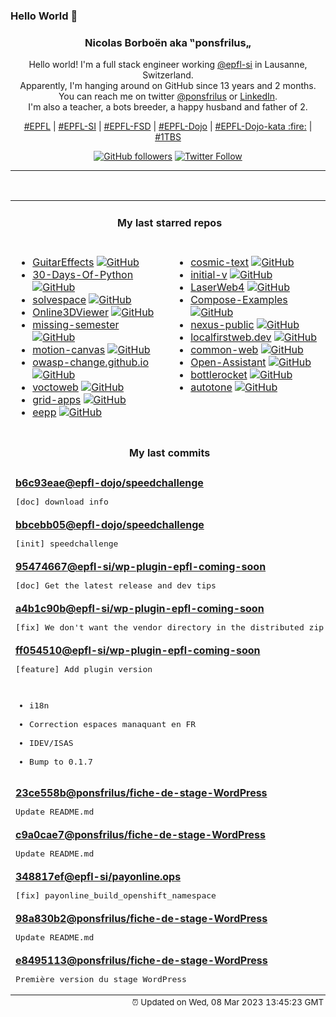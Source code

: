 ### Hello World 👋

<p align="center">
  <!-- use https://avatars.githubusercontent.com/u/176002?v=4 for your default github picture 
  <img src="https://raw.githubusercontent.com/ponsfrilus/ponsfrilus/master/img/ponsfrilus.png" title="Nicolas Borboën aka ‟ponsfrilus„" alt="Nicolas Borboën aka ‟ponsfrilus„" /> -->
  <h3 align="center">
    Nicolas Borboën aka ‟ponsfrilus„
  </h3>
  <p align="center">
    Hello world! I'm a full stack engineer working <a href="https://github.com/epfl-si">@epfl-si</a> in Lausanne, Switzerland.
    <br />Apparently, I'm hanging around on GitHub since 13 years and 2 months.
    <br />You can reach me on twitter <a href="https://twitter.com/ponsfrilus">@ponsfrilus</a> or <a href="http://linkedin.com/in/nicolasborboen">LinkedIn</a>.
    <br />I'm also a teacher, a bots breeder, a happy husband and father of 2.
  </p>
  <p align="center">
    <a href="https://www.epfl.ch">#EPFL</a> | 
    <a href="https://github.com/epfl-si/">#EPFL-SI</a> | 
    <a href="https://github.com/epfl-fsd">#EPFL-FSD</a> | 
    <a href="https://github.com/topics/epfl-dojo">#EPFL-Dojo</a> | 
    <a href="https://github.com/topics/epfl-dojo-kata">#EPFL-Dojo-kata :fire:</a> | 
    <a href="https://en.wikipedia.org/wiki/Indentation_style#Variant:_1TBS_(OTBS)">#1TBS</a>
  </p>
  <p align="center">
    <a href="https://github.com/ponsfrilus"><img alt="GitHub followers" src="https://img.shields.io/github/followers/ponsfrilus?label=Follow%20me%20on%20github&style=social"></a>
    <a href="https://twitter.com/ponsfrilus"><img alt="Twitter Follow" src="https://img.shields.io/twitter/follow/ponsfrilus?label=follow%20me%20on%20twitter&style=social"></a>
  </p>
  </p><hr><table align="center">
<tr>
<td colspan="2" align="center"><h4>My last starred repos</h4></td>
</tr>
<tr>
<td valign="top">
<ul>
<li>
<a href="https://github.com/Quinny/GuitarEffects" title="A low latency guitar effects processor suitable for running on a raspberry pi" target="_blank">GuitarEffects</a>&nbsp;<a href="https://github.com/Quinny/GuitarEffects" title="A low latency guitar effects processor suitable for running on a raspberry pi" target="_blank"><img src="https://img.shields.io/github/stars/Quinny/GuitarEffects?style=social" alt="GitHub"></a>
</li>
<li>
<a href="https://github.com/Asabeneh/30-Days-Of-Python" title="30 days of Python programming challenge is a step-by-step guide to learn the Python programming language in 30 days. This challenge may take more than100 days, follow your own pace. " target="_blank">30-Days-Of-Python</a>&nbsp;<a href="https://github.com/Asabeneh/30-Days-Of-Python" title="30 days of Python programming challenge is a step-by-step guide to learn the Python programming language in 30 days. This challenge may take more than100 days, follow your own pace. " target="_blank"><img src="https://img.shields.io/github/stars/Asabeneh/30-Days-Of-Python?style=social" alt="GitHub"></a>
</li>
<li>
<a href="https://github.com/solvespace/solvespace" title="Parametric 2d/3d CAD" target="_blank">solvespace</a>&nbsp;<a href="https://github.com/solvespace/solvespace" title="Parametric 2d/3d CAD" target="_blank"><img src="https://img.shields.io/github/stars/solvespace/solvespace?style=social" alt="GitHub"></a>
</li>
<li>
<a href="https://github.com/kovacsv/Online3DViewer" title="A solution to visualize and explore 3D models in your browser." target="_blank">Online3DViewer</a>&nbsp;<a href="https://github.com/kovacsv/Online3DViewer" title="A solution to visualize and explore 3D models in your browser." target="_blank"><img src="https://img.shields.io/github/stars/kovacsv/Online3DViewer?style=social" alt="GitHub"></a>
</li>
<li>
<a href="https://github.com/missing-semester/missing-semester" title="The Missing Semester of Your CS Education 📚" target="_blank">missing-semester</a>&nbsp;<a href="https://github.com/missing-semester/missing-semester" title="The Missing Semester of Your CS Education 📚" target="_blank"><img src="https://img.shields.io/github/stars/missing-semester/missing-semester?style=social" alt="GitHub"></a>
</li>
<li>
<a href="https://github.com/motion-canvas/motion-canvas" title="Visualize Complex Ideas Programmatically" target="_blank">motion-canvas</a>&nbsp;<a href="https://github.com/motion-canvas/motion-canvas" title="Visualize Complex Ideas Programmatically" target="_blank"><img src="https://img.shields.io/github/stars/motion-canvas/motion-canvas?style=social" alt="GitHub"></a>
</li>
<li>
<a href="https://github.com/owasp-change/owasp-change.github.io" title="An Open Letter to the OWASP Board" target="_blank">owasp-change.github.io</a>&nbsp;<a href="https://github.com/owasp-change/owasp-change.github.io" title="An Open Letter to the OWASP Board" target="_blank"><img src="https://img.shields.io/github/stars/owasp-change/owasp-change.github.io?style=social" alt="GitHub"></a>
</li>
<li>
<a href="https://github.com/voc/voctoweb" title="voctoweb – the frontend and backend software behind media.ccc.de" target="_blank">voctoweb</a>&nbsp;<a href="https://github.com/voc/voctoweb" title="voctoweb – the frontend and backend software behind media.ccc.de" target="_blank"><img src="https://img.shields.io/github/stars/voc/voctoweb?style=social" alt="GitHub"></a>
</li>
<li>
<a href="https://github.com/GridSpace/grid-apps" title="Browser-based Slicer for 3D Printing, CAM, Laser (Kiri:Moto) and mesh editor (Mesh:Tool)" target="_blank">grid-apps</a>&nbsp;<a href="https://github.com/GridSpace/grid-apps" title="Browser-based Slicer for 3D Printing, CAM, Laser (Kiri:Moto) and mesh editor (Mesh:Tool)" target="_blank"><img src="https://img.shields.io/github/stars/GridSpace/grid-apps?style=social" alt="GitHub"></a>
</li>
<li>
<a href="https://github.com/SpartanJ/eepp" title="eepp is an open source cross-platform game and application development framework heavily focused on the development of rich graphical user interfaces." target="_blank">eepp</a>&nbsp;<a href="https://github.com/SpartanJ/eepp" title="eepp is an open source cross-platform game and application development framework heavily focused on the development of rich graphical user interfaces." target="_blank"><img src="https://img.shields.io/github/stars/SpartanJ/eepp?style=social" alt="GitHub"></a>
</li>
</ul>
<img width="450" height="1" /></td>
<td valign="top">
<ul>
<li>
<a href="https://github.com/pop-os/cosmic-text" title="Pure Rust multi-line text handling" target="_blank">cosmic-text</a>&nbsp;<a href="https://github.com/pop-os/cosmic-text" title="Pure Rust multi-line text handling" target="_blank"><img src="https://img.shields.io/github/stars/pop-os/cosmic-text?style=social" alt="GitHub"></a>
</li>
<li>
<a href="https://github.com/tenderlove/initial-v" title="It's a BMW shifter converted to a Bluetooth Keyboard that you use with Vim" target="_blank">initial-v</a>&nbsp;<a href="https://github.com/tenderlove/initial-v" title="It's a BMW shifter converted to a Bluetooth Keyboard that you use with Vim" target="_blank"><img src="https://img.shields.io/github/stars/tenderlove/initial-v?style=social" alt="GitHub"></a>
</li>
<li>
<a href="https://github.com/LaserWeb/LaserWeb4" title="Collaborative effort on the next version of LaserWeb / CNCWeb" target="_blank">LaserWeb4</a>&nbsp;<a href="https://github.com/LaserWeb/LaserWeb4" title="Collaborative effort on the next version of LaserWeb / CNCWeb" target="_blank"><img src="https://img.shields.io/github/stars/LaserWeb/LaserWeb4?style=social" alt="GitHub"></a>
</li>
<li>
<a href="https://github.com/Haxxnet/Compose-Examples" title="Various Docker Compose examples of selfhosted FOSS and proprietary projects." target="_blank">Compose-Examples</a>&nbsp;<a href="https://github.com/Haxxnet/Compose-Examples" title="Various Docker Compose examples of selfhosted FOSS and proprietary projects." target="_blank"><img src="https://img.shields.io/github/stars/Haxxnet/Compose-Examples?style=social" alt="GitHub"></a>
</li>
<li>
<a href="https://github.com/sonatype/nexus-public" title="Sonatype Nexus Repository Manager; Open-source codebase mirror" target="_blank">nexus-public</a>&nbsp;<a href="https://github.com/sonatype/nexus-public" title="Sonatype Nexus Repository Manager; Open-source codebase mirror" target="_blank"><img src="https://img.shields.io/github/stars/sonatype/nexus-public?style=social" alt="GitHub"></a>
</li>
<li>
<a href="https://github.com/localfirstweb/localfirstweb.dev" title="A list of various resources for local-first web development" target="_blank">localfirstweb.dev</a>&nbsp;<a href="https://github.com/localfirstweb/localfirstweb.dev" title="A list of various resources for local-first web development" target="_blank"><img src="https://img.shields.io/github/stars/localfirstweb/localfirstweb.dev?style=social" alt="GitHub"></a>
</li>
<li>
<a href="https://github.com/epfl-si/common-web" title="Common image for all ERP-MD web applications using Apache" target="_blank">common-web</a>&nbsp;<a href="https://github.com/epfl-si/common-web" title="Common image for all ERP-MD web applications using Apache" target="_blank"><img src="https://img.shields.io/github/stars/epfl-si/common-web?style=social" alt="GitHub"></a>
</li>
<li>
<a href="https://github.com/LAION-AI/Open-Assistant" title="OpenAssistant is a chat-based assistant that understands tasks, can interact with third-party systems, and retrieve information dynamically to do so." target="_blank">Open-Assistant</a>&nbsp;<a href="https://github.com/LAION-AI/Open-Assistant" title="OpenAssistant is a chat-based assistant that understands tasks, can interact with third-party systems, and retrieve information dynamically to do so." target="_blank"><img src="https://img.shields.io/github/stars/LAION-AI/Open-Assistant?style=social" alt="GitHub"></a>
</li>
<li>
<a href="https://github.com/bottlerocket-os/bottlerocket" title="An operating system designed for hosting containers" target="_blank">bottlerocket</a>&nbsp;<a href="https://github.com/bottlerocket-os/bottlerocket" title="An operating system designed for hosting containers" target="_blank"><img src="https://img.shields.io/github/stars/bottlerocket-os/bottlerocket?style=social" alt="GitHub"></a>
</li>
<li>
<a href="https://github.com/alexcrist/autotone" title="A vocal pitch correction web application (like Autotune)" target="_blank">autotone</a>&nbsp;<a href="https://github.com/alexcrist/autotone" title="A vocal pitch correction web application (like Autotune)" target="_blank"><img src="https://img.shields.io/github/stars/alexcrist/autotone?style=social" alt="GitHub"></a>
</li>
</ul>
<img width="450" height="1" /></td>
</tr>
<tr>
<td colspan="2" align="center"><h4>My last commits</h4></td>
</tr>
<tr>
        <td colspan="2">
          <div><strong><a href="https://api.github.com/repos/epfl-dojo/speedchallenge/commits/b6c93eae4a6ff32e895dc11cf47cfbc478f7a48d" title="2023-03-03T14:18:20.000+01:00" target="_blank">b6c93eae</a><a href="https://github.com/epfl-dojo">@epfl-dojo</a><a href="https://github.com/epfl-dojo/speedchallenge" title="Swiss Competition 2020 - Speed Challenge Trade 17 - Web Technologies">/speedchallenge</a></strong></div>
          <pre>[doc] download info</pre>
        </td>
        </tr><tr>
        <td colspan="2">
          <div><strong><a href="https://api.github.com/repos/epfl-dojo/speedchallenge/commits/bbcebb058d2fb2a6af2c894809801afb8b882acd" title="2023-03-03T14:01:24.000+01:00" target="_blank">bbcebb05</a><a href="https://github.com/epfl-dojo">@epfl-dojo</a><a href="https://github.com/epfl-dojo/speedchallenge" title="Swiss Competition 2020 - Speed Challenge Trade 17 - Web Technologies">/speedchallenge</a></strong></div>
          <pre>[init] speedchallenge</pre>
        </td>
        </tr><tr>
        <td colspan="2">
          <div><strong><a href="https://api.github.com/repos/epfl-si/wp-plugin-epfl-coming-soon/commits/954746675e1be1b428f80179c89365092aaa34ae" title="2023-02-27T15:14:28.000+01:00" target="_blank">95474667</a><a href="https://github.com/epfl-si">@epfl-si</a><a href="https://github.com/epfl-si/wp-plugin-epfl-coming-soon" title="Basic WordPress plugin that allows to display a coming soon / maintenance page. Rest API status + wp cli maintenance-mode.">/wp-plugin-epfl-coming-soon</a></strong></div>
          <pre>[doc] Get the latest release and dev tips</pre>
        </td>
        </tr><tr>
        <td colspan="2">
          <div><strong><a href="https://api.github.com/repos/epfl-si/wp-plugin-epfl-coming-soon/commits/a4b1c90bce073839df7bec8af2febe8b8a732414" title="2023-02-27T15:08:21.000+01:00" target="_blank">a4b1c90b</a><a href="https://github.com/epfl-si">@epfl-si</a><a href="https://github.com/epfl-si/wp-plugin-epfl-coming-soon" title="Basic WordPress plugin that allows to display a coming soon / maintenance page. Rest API status + wp cli maintenance-mode.">/wp-plugin-epfl-coming-soon</a></strong></div>
          <pre>[fix] We don't want the vendor directory in the distributed zip</pre>
        </td>
        </tr><tr>
        <td colspan="2">
          <div><strong><a href="https://api.github.com/repos/epfl-si/wp-plugin-epfl-coming-soon/commits/ff054510c68f57ec5cf2c23898e809b019a78c4d" title="2023-02-27T14:51:32.000+01:00" target="_blank">ff054510</a><a href="https://github.com/epfl-si">@epfl-si</a><a href="https://github.com/epfl-si/wp-plugin-epfl-coming-soon" title="Basic WordPress plugin that allows to display a coming soon / maintenance page. Rest API status + wp cli maintenance-mode.">/wp-plugin-epfl-coming-soon</a></strong></div>
          <pre>[feature] Add plugin version

* i18n
* Correction espaces manaquant en FR
* IDEV/ISAS
* Bump to 0.1.7</pre>
        </td>
        </tr><tr>
        <td colspan="2">
          <div><strong><a href="https://api.github.com/repos/ponsfrilus/fiche-de-stage-WordPress/commits/23ce558b27359b54e7cdfe05178d566317dd6613" title="2023-02-23T10:03:15.000+01:00" target="_blank">23ce558b</a><a href="https://github.com/ponsfrilus">@ponsfrilus</a><a href="https://github.com/ponsfrilus/fiche-de-stage-WordPress" title="null">/fiche-de-stage-WordPress</a></strong></div>
          <pre>Update README.md</pre>
        </td>
        </tr><tr>
        <td colspan="2">
          <div><strong><a href="https://api.github.com/repos/ponsfrilus/fiche-de-stage-WordPress/commits/c9a0cae766211a5d81a387869c1e57357d46063b" title="2023-02-22T17:30:09.000+01:00" target="_blank">c9a0cae7</a><a href="https://github.com/ponsfrilus">@ponsfrilus</a><a href="https://github.com/ponsfrilus/fiche-de-stage-WordPress" title="null">/fiche-de-stage-WordPress</a></strong></div>
          <pre>Update README.md</pre>
        </td>
        </tr><tr>
        <td colspan="2">
          <div><strong><a href="https://api.github.com/repos/epfl-si/payonline.ops/commits/348817ef26cd1d942fc79df558a1e0d4adce16f6" title="2023-02-22T14:47:03.000+01:00" target="_blank">348817ef</a><a href="https://github.com/epfl-si">@epfl-si</a><a href="https://github.com/epfl-si/payonline.ops" title="Ansible-based DevOps automation for Payonline">/payonline.ops</a></strong></div>
          <pre>[fix] payonline_build_openshift_namespace</pre>
        </td>
        </tr><tr>
        <td colspan="2">
          <div><strong><a href="https://api.github.com/repos/ponsfrilus/fiche-de-stage-WordPress/commits/98a830b2271e4f22144ad1e4c0fa7663579d45b8" title="2023-02-22T14:11:48.000+01:00" target="_blank">98a830b2</a><a href="https://github.com/ponsfrilus">@ponsfrilus</a><a href="https://github.com/ponsfrilus/fiche-de-stage-WordPress" title="null">/fiche-de-stage-WordPress</a></strong></div>
          <pre>Update README.md</pre>
        </td>
        </tr><tr>
        <td colspan="2">
          <div><strong><a href="https://api.github.com/repos/ponsfrilus/fiche-de-stage-WordPress/commits/e84951133f6fbc0af2f9d033d1c2052d3224a9f7" title="2023-02-22T13:48:42.000+01:00" target="_blank">e8495113</a><a href="https://github.com/ponsfrilus">@ponsfrilus</a><a href="https://github.com/ponsfrilus/fiche-de-stage-WordPress" title="null">/fiche-de-stage-WordPress</a></strong></div>
          <pre>Première version du stage WordPress</pre>
        </td>
        </tr><tfoot>
<tr>
<td colspan="2" align="right">
<img width="900" height="1" />
<small>⏰ Updated on Wed, 08 Mar 2023 13:45:23 GMT</small>
</td>
</tr>
</tfoot>
<br />
</table>

